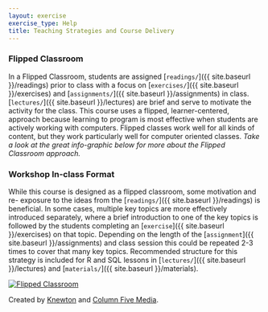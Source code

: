 ```yaml
---
layout: exercise
exercise_type: Help
title: Teaching Strategies and Course Delivery
---
```


### Flipped Classroom

In a Flipped Classroom, students are assigned [`readings/`]({{ site.baseurl }}/readings) prior to class with a focus on [`exercises/`]({{ site.baseurl }}/exercises) and [`assignments/`]({{ site.baseurl }}/assignments) in class. [`lectures/`]({{ site.baseurl }}/lectures) are  brief and serve to motivate the 
activity for the class. This course uses a flipped, learner-centered, approach 
because learning to program is most effective when students are actively working 
with computers. Flipped classes work well for all kinds of content, but they 
work particularly well for computer oriented classes. *Take a look at the great 
info-graphic below for more about the Flipped Classroom approach.* 


### Workshop In-class Format

While this course is designed as a flipped classroom, some motivation and re-
exposure to the ideas from the [`readings/`]({{ site.baseurl }}/readings) is 
beneficial. In some cases, multiple key topics are more effectively introduced 
separately, where a brief introduction to one of the key topics is followed by 
the students completing an [`exercise`]({{ site.baseurl }}/exercises) on that topic. Depending on the length of the [`assignment`]({{ site.baseurl }}/assignments) and class session this could be repeated 2-3 times to cover that many key topics. Recommended structure for this strategy is included for R and SQL lessons in [`lectures/`]({{ site.baseurl }}/lectures) and [`materials/`]({{ site.baseurl }}/materials).

[![Flipped Classroom](http://www.knewton.com/wp-content/uploads/flipped-classroom-1.jpg "Flipped Classroom")](http://www.knewton.com/flipped-classroom/)

Created by [Knewton](http://www.knewton.com/) and [Column Five Media](http://columnfivemedia.com/).